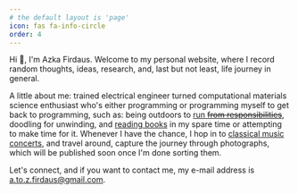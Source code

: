 ```yaml
---
# the default layout is 'page'
icon: fas fa-info-circle
order: 4
---
```


<!-- > Add Markdown syntax content to file `_tabs/about.md`{: .filepath } and it will show up on this page.
{: .prompt-tip } -->

Hi 👋, I'm Azka Firdaus. Welcome to my personal website, where I record random thoughts, ideas, research, and, last but not least, life journey in general. 

A little about me: trained electrical engineer turned computational materials science enthusiast who's either programming or programming myself to get back to programming, such as: being outdoors to [run ~~from responsibilities~~](https://www.strava.com/athletes/97506273), doodling for unwinding, and [reading books](https://www.goodreads.com/user/show/5073012-azka-savanti) in my spare time or attempting to make time for it. Whenever I have the chance, I hop in to [classical music concerts](https://www.youtube.com/@zkalation), and travel around, capture the journey through photographs, which will be published soon once I'm done sorting them.

Let's connect, and if you want to contact me, my e-mail address is [a.to.z.firdaus@gmail.com](mailto:a.to.z.firdaus@gmail.com).